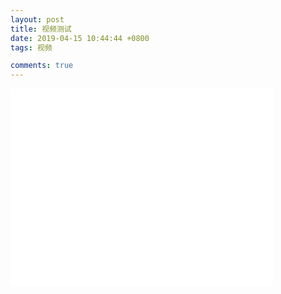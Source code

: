 ```yaml
---
layout: post
title: 视频测试
date: 2019-04-15 10:44:44 +0800
tags: 视频

comments: true
---
```


<iframe width="420" height="315" src="//player.bilibili.com/player.html?aid=39998869&cid=70251492&page=1" scrolling="no" border="0" frameborder="no" framespacing="0" allowfullscreen="true"> </iframe>



